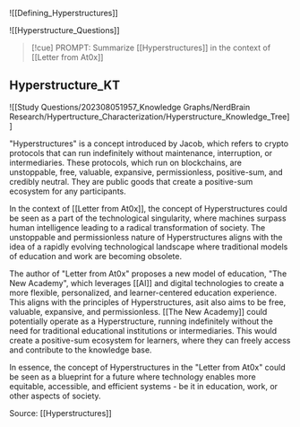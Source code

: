 ![[Defining_Hyperstructures]]

![[Hyperstructure_Questions]]

>[!cue] PROMPT:
>Summarize [[Hyperstructures]] in the context of [[Letter from At0x]] 

## Hyperstructure_KT

![[Study Questions/202308051957_Knowledge Graphs/NerdBrain Research/Hypertructure_Characterization/Hyperstructure_Knowledge_Tree]]

"Hyperstructures" is a concept introduced by Jacob, which refers to crypto protocols that can run indefinitely without maintenance, interruption, or intermediaries. These protocols, which run on blockchains, are unstoppable, free, valuable, expansive, permissionless, positive-sum, and credibly neutral. They are public goods that create a positive-sum ecosystem for any participants. 

In the context of [[Letter from At0x]], the concept of Hyperstructures could be seen as a part of the technological singularity, where machines surpass human intelligence leading to a radical transformation of society. The unstoppable and permissionless nature of Hyperstructures aligns with the idea of a rapidly evolving technological landscape where traditional models of education and work are becoming obsolete. 

The author of "Letter from At0x" proposes a new model of education, "The New Academy", which leverages [[AI]] and digital technologies to create a more flexible, personalized, and learner-centered education experience. This aligns with the principles of Hyperstructures, asit also aims to be free, valuable, expansive, and permissionless. [[The New Academy]] could potentially operate as a Hyperstructure, running indefinitely without the need for traditional educational institutions or intermediaries. This would create a positive-sum ecosystem for learners, where they can freely access and contribute to the knowledge base. 

In essence, the concept of Hyperstructures in the "Letter from At0x" could be seen as a blueprint for a future where technology enables more equitable, accessible, and efficient systems - be it in education, work, or other aspects of society.

Source: [[Hyperstructures]]